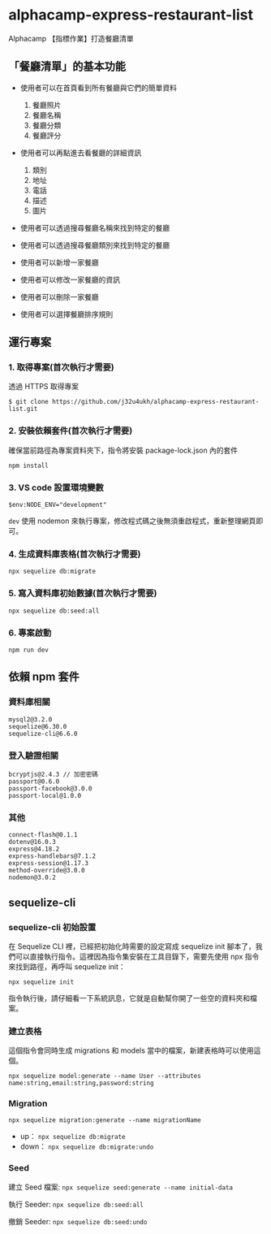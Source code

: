 # alphacamp-express-restaurant-list

Alphacamp 【指標作業】打造餐廳清單

## 「餐廳清單」的基本功能

* 使用者可以在首頁看到所有餐廳與它們的簡單資料
    1. 餐廳照片
    2. 餐廳名稱
    3. 餐廳分類
    4. 餐廳評分

* 使用者可以再點進去看餐廳的詳細資訊
    1. 類別
    2. 地址
    3. 電話
    4. 描述
    5. 圖片

* 使用者可以透過搜尋餐廳名稱來找到特定的餐廳
* 使用者可以透過搜尋餐廳類別來找到特定的餐廳
* 使用者可以新增一家餐廳
* 使用者可以修改一家餐廳的資訊
* 使用者可以刪除一家餐廳
* 使用者可以選擇餐廳排序規則

## 運行專案

### 1. 取得專案(首次執行才需要)

透過 HTTPS 取得專案

```
$ git clone https://github.com/j32u4ukh/alphacamp-express-restaurant-list.git
```

### 2. 安裝依賴套件(首次執行才需要)

確保當前路徑為專案資料夾下，指令將安裝 package-lock.json 內的套件

```
npm install
```

### 3. VS code 設置環境變數
```
$env:NODE_ENV="development"
```

`dev` 使用 nodemon 來執行專案，修改程式碼之後無須重啟程式，重新整理網頁即可。

### 4. 生成資料庫表格(首次執行才需要)

```
npx sequelize db:migrate
```

### 5. 寫入資料庫初始數據(首次執行才需要)

```
npx sequelize db:seed:all
```

### 6. 專案啟動

```
npm run dev
```

## 依賴 npm 套件

### 資料庫相關
```
mysql2@3.2.0
sequelize@6.30.0
sequelize-cli@6.6.0
```

### 登入驗證相關

```
bcryptjs@2.4.3 // 加密密碼
passport@0.6.0
passport-facebook@3.0.0
passport-local@1.0.0
```

### 其他

```
connect-flash@0.1.1
dotenv@16.0.3
express@4.18.2
express-handlebars@7.1.2
express-session@1.17.3
method-override@3.0.0
nodemon@3.0.2
```

## sequelize-cli

### sequelize-cli 初始設置

在 Sequelize CLI 裡，已經把初始化時需要的設定寫成 sequelize init 腳本了，我們可以直接執行指令。這裡因為指令集安裝在工具目錄下，需要先使用 npx 指令來找到路徑，再呼叫 sequelize init：

```
npx sequelize init
```

指令執行後，請仔細看一下系統訊息，它就是自動幫你開了一些空的資料夾和檔案。

### 建立表格

這個指令會同時生成 migrations 和 models 當中的檔案，新建表格時可以使用這個。

```
npx sequelize model:generate --name User --attributes name:string,email:string,password:string
```

### Migration

```
npx sequelize migration:generate --name migrationName
```

* up： `npx sequelize db:migrate`
* down： `npx sequelize db:migrate:undo`

### Seed

建立 Seed 檔案: `npx sequelize seed:generate --name initial-data`

執行 Seeder: `npx sequelize db:seed:all`

撤銷 Seeder: `npx sequelize db:seed:undo`
